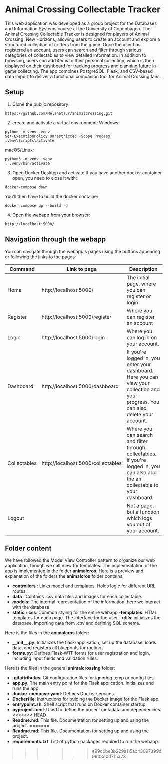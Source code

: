 
# Animal Crossing Collectable Tracker
This web application was developed as a group project for the Databases and Information Systems course at the University of Copenhagen.
The Animal Crossing Collectable Tracker is designed for players of Animal Crossing: New Horizons, allowing users to create an account and explore a structured collection of critters from the game. Once the user has registered an account, users can search and filter through various categories of collectables to view detailed information.
In addition to browsing, users can add items to their personal collection, which is then displayed on their dashboard for tracking progress and planning future in-game collecting.
The app combines PostgreSQL, Flask, and CSV-based data import to deliver a functional companion tool for Animal Crossing fans.

## Setup

1. Clone the public repository:
```shell
https://github.com/MelahatTur/animalcrossing.git
```

2. create and activate a virtual environment:
Windows:
```shell
python -m venv .venv
Set-ExecutionPolicy Unrestricted -Scope Process
.venv\Scripts\activate
```

macOS/Linux:
```shell
python3 -m venv .venv
. .venv/bin/activate
```

3. Open Docker Desktop and activate
If you have another docker container open, you need to close it with:
```shell
docker-compose down
```

You'll then have to build the docker container:
```shell
docker compose up --build -d
```

4. Open the webapp from your browser:
```shell
http://localhost:5000/
```
## Navigation through the webapp
You can navigate through the webapp's pages using the buttons appearing or following the links to the pages:

|Command                |Link to page                      |Description                                                   |
|-----------------------|----------------------------------|--------------------------------------------------------------| 
|Home                   |http://localhost:5000/            |The initial page, where you can register or login             |
|Register               |http://localhost:5000/register    |Where you can register an account                             |
|Login                  |http://localhost:5000/login       |Where you can log in on your account.                         |
|Dashboard              |http://localhost:5000/dashboard   |If you're logged in, you enter your dashboard. Here you can view your collection and your progress. You can also delete your account.                |
|Collectables           |http://localhost:5000/collectables| Where you can search and filter through collectables. if you're logged in, you can also add the an collectable to your dashboard.                |
|Logout                 |                                  |Not a page, but a function which logs you out of your account.|

## Folder content
We have followed the Model View Controller pattern to organize our web application, though we call View for templates. The implementation of the app is implemented in the folder __animalcros__. Here is a preview and explanation of the folders the __animalcros__ folder contains:
- __controllers__ : Links model and templates. Holds logic for different URL routes.
- __data__ : Contains .csv data files and images for each collectable.
- __models__: The internal representation of the information, here we interact with the database.
- __static__ \ __css__: Common styling for the entire webapp
-__templates__: HTML templates for each page. The interface for the user.
-__utils__: initializes the database, importing data from .csv and defining SQL schema.

Here is the files in the __animalcros__ folder:
- __\_\_init\_\_.py__: Initializes the flask-applikation, set up the database, loads data, and registers all blueprints for routing.
- __forms.py__: Defines Flask-WTF forms for user registration and login, including input fields and validation rules.

Here is the files in the general __animalcrossing__ folder:
- __.gitattributes__: Git configuration files for ignoring temp or config files.
- __app.py__: The main entry point for the Flask application. Initializes and runs the app.
- __docker-compose.yaml__: Defines Docker services.
- __Dockerfile__: Instructions for bulding the Docker image for the Flask app.
- __entrypoint.sh__: Shell script that runs on Docker container startup.
- __pyproject.toml__: Used to define the project metadata and dependencies.
<<<<<<< HEAD
- __Readme.md__: This file. Documentation for setting up and using the project.
=======
- __Readme.md__: This file. Documentation for setting up and using the project.
- __requirements.txt__: List of python packages required to run the webapp.
>>>>>>> e99cbbe3b229a115ac43097399d9908d0d715a23

